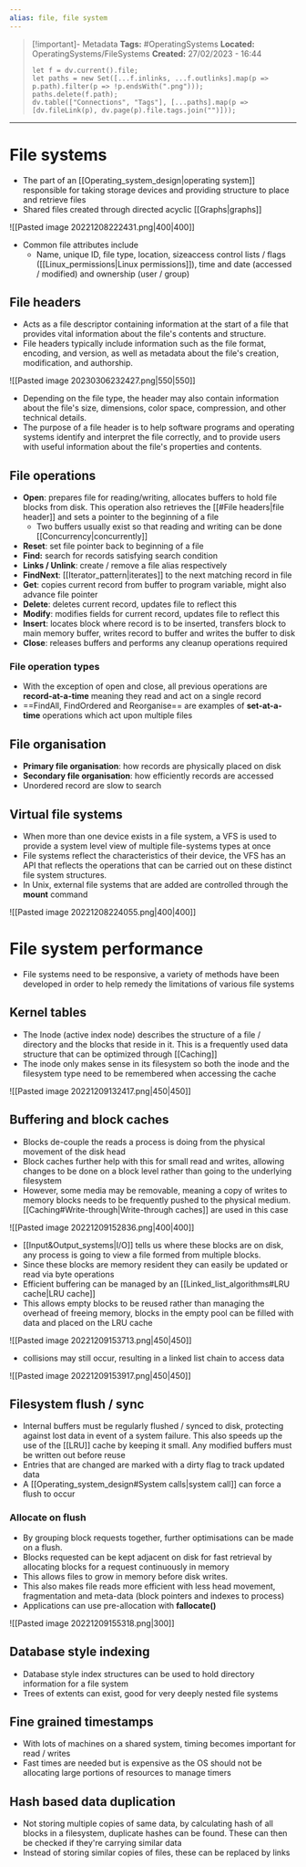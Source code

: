 ```yaml
---
alias: file, file system
---
```


> [!important]- Metadata
> **Tags:** #OperatingSystems 
> **Located:** OperatingSystems/FileSystems
> **Created:** 27/02/2023 - 16:44
> ```dataviewjs
> let f = dv.current().file;
> let paths = new Set([...f.inlinks, ...f.outlinks].map(p => p.path).filter(p => !p.endsWith(".png")));
> paths.delete(f.path);
> dv.table(["Connections", "Tags"], [...paths].map(p => [dv.fileLink(p), dv.page(p).file.tags.join("")]));
> ```

___
# File systems
- The part of an [[Operating_system_design|operating system]] responsible for taking storage devices and providing structure to place and retrieve files
- Shared files created through directed acyclic [[Graphs|graphs]]

![[Pasted image 20221208222431.png|400|400]]

- Common file attributes include
  - Name, unique ID, file type, location, sizeaccess control lists / flags ([[Linux_permissions|Linux permissions]]), time and date (accessed / modified) and ownership (user / group)
## File headers
- Acts as a file descriptor containing information at the start of a file that provides vital information about the file's contents and structure.
-   File headers typically include information such as the file format, encoding, and version, as well as metadata about the file's creation, modification, and authorship.

![[Pasted image 20230306232427.png|550|550]]
-   Depending on the file type, the header may also contain information about the file's size, dimensions, color space, compression, and other technical details.
-   The purpose of a file header is to help software programs and operating systems identify and interpret the file correctly, and to provide users with useful information about the file's properties and contents.

## File operations
- **Open**: prepares file for reading/writing, allocates buffers to hold file blocks from disk. This operation also retrieves the [[#File headers|file header]] and sets a pointer to the beginning of a file
	- Two buffers usually exist so that reading and writing can be done [[Concurrency|concurrently]]
- **Reset**: set file pointer back to beginning of a file
- **Find:** search for records satisfying search condition 
- **Links / Unlink**: create / remove a file alias respectively
- **FindNext**: [[Iterator_pattern|iterates]] to the next matching record in file 
- **Get**: copies current record from buffer to program variable, might also advance file pointer
- **Delete**: deletes current record, updates file to reflect this 
- **Modify**: modifies fields for current record, updates file to reflect this
- **Insert**: locates block where record is to be inserted, transfers block to main memory buffer, writes record to buffer and writes the buffer to disk
- **Close**: releases buffers and performs any cleanup operations required
### File operation types
- With the exception of open and close, all previous operations are **record-at-a-time** meaning they read and act on a single record 
- ==FindAll, FindOrdered and Reorganise== are examples of **set-at-a-time** operations which act upon multiple files 

## File organisation 
- **Primary file organisation**: how records are physically placed on disk 
- **Secondary file organisation**: how efficiently records are accessed
- Unordered record are slow to search 
## Virtual file systems
- When more than one device exists in a file system, a VFS is used to provide a system level view of multiple file-systems types at once
- File systems reflect the characteristics of their device,  the VFS has an API that reflects the operations that can be carried out on these distinct file system structures.
- In Unix, external file systems that are added are controlled through the **mount** command

![[Pasted image 20221208224055.png|400|400]]


# File system performance
- File systems need to be responsive, a variety of methods have been developed in order to help remedy the limitations of various file systems
## Kernel tables
- The Inode (active index node) describes the structure of a file / directory and the blocks that reside in it. This is a frequently used data structure that can be optimized through [[Caching]]
- The inode only makes sense in its filesystem so both the inode and the filesystem type need to be remembered when accessing the cache

![[Pasted image 20221209132417.png|450|450]]

## Buffering and block caches
- Blocks de-couple the reads a process is doing from the physical movement of the disk head
- Block caches further help with this for small read and writes, allowing changes to be done on a block level rather than going to the underlying filesystem
- However, some media may be removable, meaning a copy of writes to memory blocks needs to be frequently pushed to the physical medium. [[Caching#Write-through|Write-through caches]] are used in this case

![[Pasted image 20221209152836.png|400|400]]

- [[Input&Output_systems|I/O]] tells us where these blocks are on disk, any process is going to view a file formed from multiple blocks. 
- Since these blocks are memory resident they can easily be updated or read via byte operations
- Efficient buffering can be managed by an [[Linked_list_algorithms#LRU cache|LRU cache]]
- This allows empty blocks to be reused rather than managing the overhead of freeing memory, blocks in the empty pool can be filled with data and placed on the LRU cache

![[Pasted image 20221209153713.png|450|450]]

- collisions may still occur, resulting in a linked list chain to access data

![[Pasted image 20221209153917.png|450|450]]


## Filesystem flush / sync
- Internal buffers must be regularly flushed / synced to disk, protecting against lost data in event of a system failure. This also speeds up the use of the [[LRU]]  cache by keeping it small. Any modified buffers must be written out before reuse
- Entries that are changed are marked with a dirty flag to track updated data
- A [[Operating_system_design#System calls|system call]] can force a flush to occur
### Allocate on flush
- By grouping block requests together, further optimisations can be made on a flush.
- Blocks requested can be kept adjacent on disk for fast retrieval by allocating blocks for a request continuously in memory
- This allows files to grow in memory before disk writes.
- This also makes file reads more efficient with less head movement, fragmentation and meta-data (block pointers and indexes to process)
- Applications can use pre-allocation with **fallocate()**

![[Pasted image 20221209155318.png|300]]

## Database style indexing
- Database style index structures can be used to hold directory information for a file system
- Trees of extents can exist, good for very deeply nested file systems

## Fine grained timestamps
- With lots of machines on a shared system, timing becomes important for read / writes
- Fast times are needed but is expensive as the OS should not be allocating large portions of resources to manage timers

## Hash based data duplication
- Not storing multiple copies of same data, by calculating hash of all blocks in a filesystem, duplicate hashes can be found. These can then be checked if they're carrying similar data
- Instead of storing similar copies of files, these can be replaced by links
